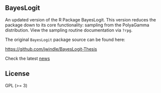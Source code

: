 ## BayesLogit

An updated version of the R Package BayesLogit.  This version reduces the
package down to its core functionality: sampling from the PolyaGamma
distribution.  View the sampling routine documentation via `?rpg`.

The original `BayesLogit` package source can be found here:

<https://github.com/jwindle/BayesLogit-Thesis>

Check the latest [news](NEWS.md)

## License

GPL (>= 3)

